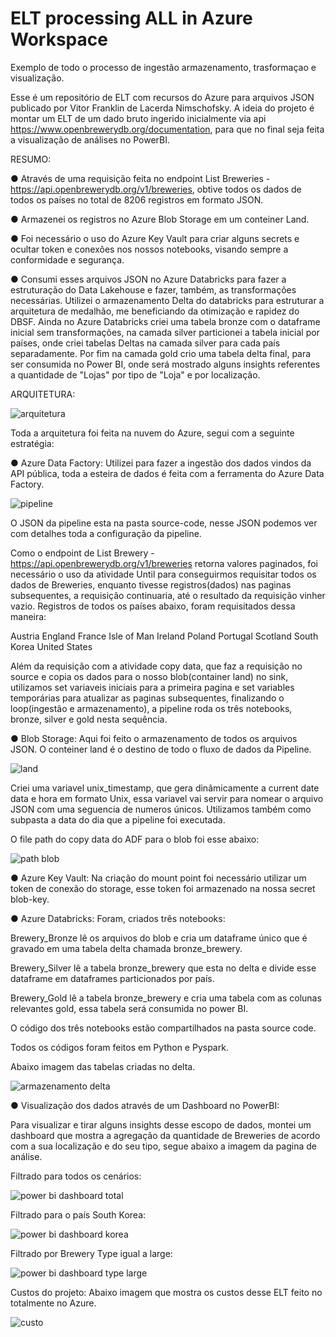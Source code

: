# ELT processing ALL in Azure Workspace
Exemplo de todo o processo de ingestão armazenamento, trasformaçao e visualização.

Esse é um repositório de ELT com recursos do Azure para arquivos JSON publicado por Vitor Franklin de Lacerda Nimschofsky.
A ideia do projeto é montar um ELT de um dado bruto ingerido inicialmente via api https://www.openbrewerydb.org/documentation, para que no final seja feita a visualização de análises no PowerBI.

RESUMO:

● Através de uma requisição feita no endpoint List Breweries - https://api.openbrewerydb.org/v1/breweries, obtive todos os dados de todos os países no total de 8206 registros em formato JSON.

● Armazenei os registros no Azure Blob Storage em um conteiner Land.

● Foi necessário o uso do Azure Key Vault para criar alguns secrets e ocultar token e conexões nos nossos notebooks, visando sempre a conformidade e segurança.

● Consumi esses arquivos JSON no Azure Databricks para fazer a estruturação do Data Lakehouse e fazer, também, as transformações necessárias.
Utilizei o armazenamento Delta do databricks para estruturar a arquitetura de medalhão, me beneficiando da otimização e rapidez do DBSF.
Ainda no Azure Databricks criei uma tabela bronze com o dataframe inicial sem transformações, na camada silver particionei a tabela inicial por países, onde criei tabelas Deltas na camada silver para cada país separadamente.
Por fim na camada gold crio uma tabela delta final, para ser consumida no Power BI, onde será mostrado alguns insights referentes a quantidade de "Lojas" por tipo de "Loja" e por localização.

ARQUITETURA:

![arquitetura](https://github.com/vitornimschofsky/Open-Brewery-DB_Azure-ELT/assets/89933194/db7b526f-2553-4e4a-9e52-3b8bd1b16a62)


Toda a arquitetura foi feita na nuvem do Azure, segui com a seguinte estratégia:

● Azure Data Factory: Utilizei para fazer a ingestão dos dados vindos da API pública, toda a esteira de dados é feita com a ferramenta do Azure Data Factory.

![pipeline](https://github.com/vitornimschofsky/Open-Brewery-DB_Azure-ELT/assets/89933194/38ab5806-6603-46aa-b31e-421612f01029)


O JSON da pipeline esta na pasta source-code, nesse JSON podemos ver com detalhes toda a configuração da pipeline.

Como o endpoint de List Brewery - https://api.openbrewerydb.org/v1/breweries retorna valores paginados, foi necessário o uso da atividade Until para conseguirmos requisitar todos os dados de Breweries, enquanto tivesse registros(dados) nas paginas subsequentes, a requisição continuaria, até o resultado da requisição vinher vazio. Registros de todos os países abaixo, foram requisitados dessa maneira:

Austria
England
France
Isle of Man
Ireland
Poland
Portugal
Scotland
South Korea
United States

Além da requisição com a atividade copy data, que faz a requisição no source e copia os dados para o nosso blob(container land) no sink, utilizamos set variaveis iniciais para a primeira pagina e set variables temporárias para atualizar as paginas subsequentes, finalizando o loop(ingestão e armazenamento),
a pipeline roda os três notebooks, bronze, silver e gold nesta sequência.

● Blob Storage: Aqui foi feito o armazenamento de todos os arquivos JSON. O conteiner land é o destino de todo o fluxo de dados da Pipeline.

![land](https://github.com/vitornimschofsky/Open-Brewery-DB_Azure-ELT/assets/89933194/4b168860-ff9e-470b-b294-628280b96044)


Criei uma variavel unix_timestamp, que gera dinâmicamente a current date data e hora em formato Unix, essa variavel vai servir para nomear o arquivo JSON com uma seguencia de numeros únicos.
Utilizamos também como subpasta a data do dia que a pipeline foi executada.

O file path do copy data do ADF para o blob foi esse abaixo:

![path blob](https://github.com/vitornimschofsky/Open-Brewery-DB_Azure-ELT/assets/89933194/4061eee1-351e-404c-9034-f616776a8888)


● Azure Key Vault: Na criação do mount point foi necessário utilizar um token de conexão do storage, esse token foi armazenado na nossa secret blob-key.

● Azure Databricks: Foram, criados três notebooks:

Brewery_Bronze lê os arquivos do blob e cria um dataframe único que é gravado em uma tabela delta chamada bronze_brewery.

Brewery_Silver lê a tabela bronze_brewery que esta no delta e divide esse dataframe em dataframes particionados por país.

Brewery_Gold lê a tabela bronze_brewery e cria uma tabela com as colunas relevantes gold, essa tabela será consumida no power BI.

O código dos três notebooks estão compartilhados na pasta source code. 

Todos os códigos foram feitos em Python e Pyspark.

Abaixo imagem das tabelas criadas no delta.

![armazenamento delta](https://github.com/vitornimschofsky/Open-Brewery-DB_Azure-ELT/assets/89933194/bf6de641-0d2a-4d6c-aa04-7ca8bb19e839)


● Visualização dos dados através de um Dashboard no PowerBI:

Para visualizar e tirar alguns insights desse escopo de dados, montei um dashboard que mostra a agregação da quantidade de Breweries de acordo com a sua localização e do seu tipo, segue abaixo a imagem da pagina de análise.

Filtrado para todos os cenários:

![power bi dashboard total](https://github.com/vitornimschofsky/Open-Brewery-DB_Azure-ELT/assets/89933194/9210b398-2f54-41b6-b3ca-43e8b8f28d01)


Filtrado para o país South Korea:

![power bi dashboard korea](https://github.com/vitornimschofsky/Open-Brewery-DB_Azure-ELT/assets/89933194/f5542219-94ce-455c-9369-f850a17ed3ab)


Filtrado por Brewery Type igual a large:

![power bi dashboard type large](https://github.com/vitornimschofsky/Open-Brewery-DB_Azure-ELT/assets/89933194/79e77807-46e2-4df4-8401-c82c0b66a729)


Custos do projeto: Abaixo imagem que mostra os custos desse ELT feito no totalmente no Azure.

![custo](https://github.com/vitornimschofsky/Open-Brewery-DB_Azure-ELT/assets/89933194/70063c62-10aa-4ccd-925d-768e3f01006a)



